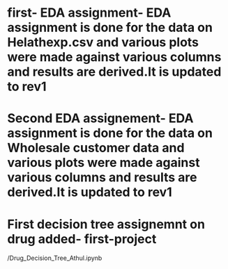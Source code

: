 # first- EDA assignment- EDA assignment is done for the data on Helathexp.csv and various plots were made against various columns and results are derived.It is updated to rev1
# Second EDA assignement- EDA assignment is done for the data on Wholesale customer data and various plots were made against various columns and results are derived.It is updated to rev1
# First decision tree assignemnt on drug added-     first-project
/Drug_Decision_Tree_Athul.ipynb
